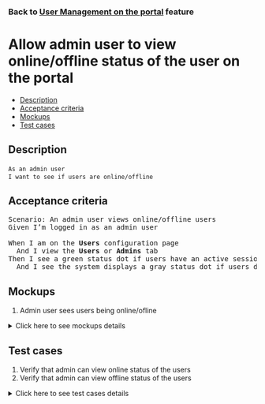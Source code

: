 ### Back to [User Management on the portal](../../) feature

# Allow admin user to view online/offline status of the user on the portal

- [Description](#description)
- [Acceptance criteria](#acceptance-criteria)
- [Mockups](#mockups)
- [Test cases](#test-cases)

## Description

    As an admin user
    I want to see if users are online/offline

## Acceptance criteria

<pre>
Scenario: An admin user views online/offline users
Given I’m logged in as an admin user

When I am on the <b>Users</b> configuration page
  And I view the <b>Users</b> or <b>Admins</b> tab
Then I see a green status dot if users have an active session on the site
  And I see the system displays a gray status dot if users do not have an active session on the site
</pre>

## Mockups

1. Admin user sees users being online/ofline

<details>
  <summary>Click here to see mockups details</summary>

**1. Admin user sees users being online/ofline:**

![Admin user sees users being online/ofline](/products/sport_news_portal/web_application_features/user_management/images/user_management_page.png)

</details>

## Test cases

1. Verify that admin can view online status of the users
2. Verify that admin can view offline status of the users

<details>
  <summary>Click here to see test cases details</summary>

### **#1. Verify that admin can view online status of the users**

|Preconditions|Steps|Expected result
--------------|-----|----------
|- Log in by admin account</br>- Go to the <b>Users</b> configuration page</br>- There are users with active sessions|1) Check if the status of the active users is shown as a green status dot|1) The system displays a green status dot if users have an active session on the site|

### **#2. Verify that admin can view offline status of the users**

|Preconditions|Steps|Expected result
--------------|-----|----------
|- Log in by admin account</br>- Go to the <b>Users</b> configuration page</br>- There are users with inactive sessions|1) Check if the status of the not active users is shown as a gray status dot|1) The system displays a gray status dot if users have an active session on the site|
</details>
